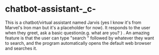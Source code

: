 # chatbot-assistant-_c-
This is a chatbot/virtual assistant named Jarvis (yes I know it's from Marvel's Iron man but it's a placeholder for now). It responds to the user when they greet, ask a basic question(e.g. what are you? ) . An amazing feature is that the user can type "search " followed by whatever they want to search, and the program automatically opens the default web browser and searches it.
